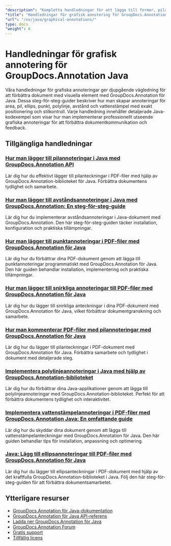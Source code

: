 ```yaml
---
"description": "Kompletta handledningar för att lägga till former, pilar, bilder och grafiska element i dokument med GroupDocs.Annotation för Java."
"title": "Handledningar för grafisk annotering för GroupDocs.Annotation Java"
"url": "/sv/java/graphical-annotations/"
type: docs
"weight": 6
---
```


# Handledningar för grafisk annotering för GroupDocs.Annotation Java

Våra handledningar för grafiska annoteringar ger djupgående vägledning för att förbättra dokument med visuella element med GroupDocs.Annotation för Java. Dessa steg-för-steg-guider beskriver hur man skapar annoteringar för area, pil, ellips, punkt, polylinje, avstånd och vattenstämpel med exakt positionering och stilkontroll. Varje handledning innehåller detaljerade Java-kodexempel som visar hur man implementerar professionellt utseende grafiska annoteringar för att förbättra dokumentkommunikation och feedback.

## Tillgängliga handledningar

### [Hur man lägger till pilannoteringar i Java med GroupDocs.Annotation API](./add-arrow-annotations-java-groupdocs/)
Lär dig hur du effektivt lägger till pilanteckningar i PDF-filer med hjälp av GroupDocs.Annotation-biblioteket för Java. Förbättra dokumentens tydlighet och samarbete.

### [Hur man lägger till avståndsannoteringar i Java med GroupDocs.Annotation: En steg-för-steg-guide](./add-distance-annotations-java-groupdocs-annotation/)
Lär dig hur du implementerar avståndsannoteringar i Java-dokument med GroupDocs.Annotation. Den här steg-för-steg-guiden täcker installation, konfiguration och praktiska tillämpningar.

### [Hur man lägger till punktannoteringar i PDF-filer med GroupDocs.Annotation för Java](./groupdocs-annotation-java-add-point-pdf/)
Lär dig hur du förbättrar dina PDF-dokument genom att lägga till punktannoteringar programmatiskt med GroupDocs.Annotation för Java. Den här guiden behandlar installation, implementering och praktiska tillämpningar.

### [Hur man lägger till snirkliga annoteringar till PDF-filer med GroupDocs.Annotation för Java](./groupdocs-java-squiggly-annotations-pdf/)
Lär dig hur du lägger till snirkliga anteckningar i dina PDF-dokument med GroupDocs.Annotation för Java, vilket förbättrar dokumentgranskning och samarbete.

### [Hur man kommenterar PDF-filer med pilannoteringar med GroupDocs.Annotation för Java](./annotate-pdf-arrows-groupdocs-java/)
Lär dig hur du lägger till pilanteckningar i PDF-dokument med GroupDocs.Annotation för Java. Förbättra samarbete och tydlighet i dokument med detaljerade steg.

### [Implementera polylinjeannoteringar i Java med hjälp av GroupDocs.Annotation-biblioteket](./java-polyline-annotation-groupdocs-guide/)
Lär dig hur du förbättrar dina Java-applikationer genom att lägga till polylinjeannoteringar med GroupDocs.Annotation-biblioteket. Perfekt för att förbättra dokumentens tydlighet och interaktivitet.

### [Implementera vattenstämpelannoteringar i PDF-filer med GroupDocs.Annotation Java: En omfattande guide](./groupdocs-java-watermark-annotations-pdf-guide/)
Lär dig hur du skyddar dina dokument genom att lägga till vattenstämpelanteckningar med GroupDocs.Annotation för Java. Den här guiden behandlar tips för installation, anpassning och optimering.

### [Java: Lägg till ellipsannoteringar till PDF-filer med GroupDocs.Annotation för Java](./java-ellipse-annotations-pdf-groupdocs/)
Lär dig hur du lägger till ellipsanteckningar i PDF-dokument med hjälp av det kraftfulla GroupDocs.Annotation-biblioteket i Java. Följ den här steg-för-steg-guiden för att förbättra dokumentsamarbetet.

## Ytterligare resurser

- [GroupDocs.Annotation för Java-dokumentation](https://docs.groupdocs.com/annotation/java/)
- [GroupDocs.Annotation för Java API-referens](https://reference.groupdocs.com/annotation/java/)
- [Ladda ner GroupDocs.Annotation för Java](https://releases.groupdocs.com/annotation/java/)
- [GroupDocs.Annotation Forum](https://forum.groupdocs.com/c/annotation)
- [Gratis support](https://forum.groupdocs.com/)
- [Tillfällig licens](https://purchase.groupdocs.com/temporary-license/)